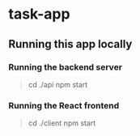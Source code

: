 # task-app

## Running this app locally

### Running the backend server
> cd ./api
> npm start

### Running the React frontend
> cd ./client
> npm start
